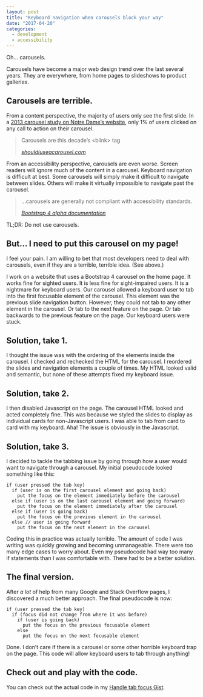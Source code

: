 ```yaml
---
layout: post
title: "Keyboard navigation when carousels block your way"
date: "2017-04-20"
categories:
  - development
  - accessibility
---
```


Oh... carousels.

Carousels have become a major web design trend over the last several years. They are everywhere, from home pages to slideshows to product galleries.

## Carousels are terrible.

From a content perspective, the majority of users only see the first slide. In a [2013 carousel study on Notre Dame’s website](https://erikrunyon.com/2013/01/carousel-interaction-stats/), only 1% of users clicked on any call to action on their carousel.

<blockquote>
  <p>Carousels are this decade’s &lt;blink&gt; tag</p>
  <cite><a href="https://shouldiuseacarousel.com/">shouldiuseacarousel.com</a></cite>
</blockquote>

From an accessibility perspective, carousels are even worse. Screen readers will ignore much of the content in a carousel. Keyboard navigation is difficult at best. Some carousels will simply make it difficult to navigate between slides. Others will make it virtually impossible to navigate past the carousel.

<blockquote>
  <p>...carousels are generally not compliant with accessibility standards.</p>
  <cite><a href="https://v4-alpha.getbootstrap.com/components/carousel/">Bootstrap 4 alpha documentation</a></cite>
</blockquote>

TL;DR: Do not use carousels.

## But... I need to put this carousel on my page!

I feel your pain. I am willing to bet that most developers need to deal with carousels, even if they are a terrible, terrible idea. (See above.)

I work on a website that uses a Bootstrap 4 carousel on the home page. It works fine for sighted users. It is less fine for sight-impaired users. It is a nightmare for keyboard users. Our carousel allowed a keyboard user to tab into the first focusable element of the carousel. This element was the previous slide navigation button. However, they could not tab to any other element in the carousel. Or tab to the next feature on the page. Or tab backwards to the previous feature on the page. Our keyboard users were stuck.

## Solution, take 1.

I thought the issue was with the ordering of the elements inside the carousel. I checked and rechecked the HTML for the carousel. I reordered the slides and navigation elements a couple of times. My HTML looked valid and semantic, but none of these attempts fixed my keyboard issue.

## Solution, take 2.

I then disabled Javascript on the page. The carousel HTML looked and acted completely fine. This was because we styled the slides to display as individual cards for non-Javascript users. I was able to tab from card to card with my keyboard. Aha! The issue is obviously in the Javascript.

## Solution, take 3.

I decided to tackle the tabbing issue by going through how a user would want to navigate through a carousel. My initial pseudocode looked something like this:

```
if (user pressed the tab key)
  if (user is on the first carousel element and going back)
    put the focus on the element immediately before the carousel
  else if (user is on the last carousel element and going forward)
    put the focus on the element immediately after the carousel
  else if (user is going back)
    put the focus on the previous element in the carousel
  else // user is going forward
    put the focus on the next element in the carousel
```

Coding this in practice was actually terrible. The amount of code I was writing was quickly growing and becoming unmanageable. There were too many edge cases to worry about. Even my pseudocode had way too many if statements than I was comfortable with. There had to be a better solution.

## The final version.

After _a lot_ of help from many Google and Stack Overflow pages, I discovered a much better approach. The final pseudocode is now:

```
if (user pressed the tab key)
  if (focus did not change from where it was before)
    if (user is going back)
      put the focus on the previous focusable element
    else
      put the focus on the next focusable element
```

Done. I don’t care if there is a carousel or some other horrible keyboard trap on the page. This code will allow keyboard users to tab through anything!

## Check out and play with the code.

You can check out the actual code in my [Handle tab focus Gist](https://gist.github.com/thatdevgirl/61ad6a7ece83d4a2515f5ce6d2110e00).
